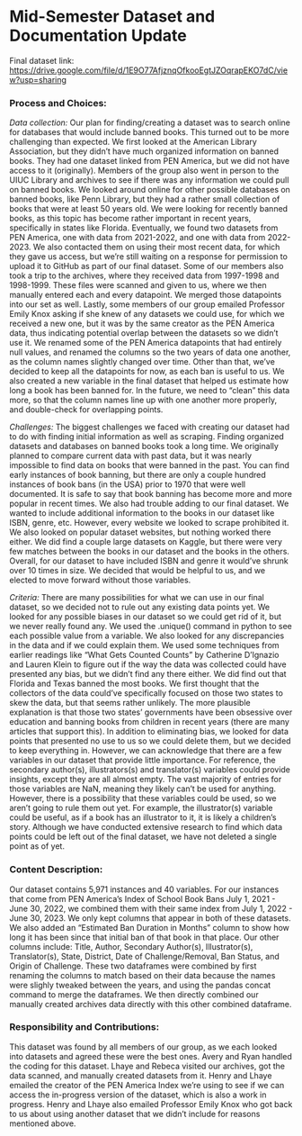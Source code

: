 # Mid-Semester Dataset and Documentation Update
Final dataset link: https://drive.google.com/file/d/1E9O77AfjznqOfkooEgtJZOqrapEKO7dC/view?usp=sharing

### Process and Choices:
*Data collection:*
Our plan for finding/creating a dataset was to search online for databases that would include banned books. This turned out to be more challenging than expected. We first looked at the American Library Association, but they didn’t have much organized information on banned books. They had one dataset linked from PEN America, but we did not have access to it (originally). Members of the group also went in person to the UIUC Library and archives to see if there was any information we could pull on banned books. We looked around online for other possible databases on banned books, like Penn Library, but they had a rather small collection of books that were at least 50 years old. We were looking for recently banned books, as this topic has become rather important in recent years, specifically in states like Florida. Eventually, we found two datasets from PEN America, one with data from 2021-2022, and one with data from 2022-2023. We also contacted them on using their most recent data, for which they gave us access, but we’re still waiting on a response for permission to upload it to GitHub as part of our final dataset. Some of our members also took a trip to the archives, where they received data from 1997-1998 and 1998-1999. These files were scanned and given to us, where we then manually entered each and every datapoint. We merged those datapoints into our set as well. Lastly, some members of our group emailed Professor Emily Knox asking if she knew of any datasets we could use, for which we received a new one, but it was by the same creator as the PEN America data, thus indicating potential overlap between the datasets so we didn’t use it. We renamed some of the PEN America datapoints that had entirely null values, and renamed the columns so the two years of data one another, as the column names slightly changed over time. Other than that, we’ve decided to keep all the datapoints for now, as each ban is useful to us. We also created a new variable in the final dataset that helped us estimate how long a book has been banned for. In the future, we need to “clean” this data more, so that the column names line up with one another more properly, and double-check for overlapping points.

*Challenges:*
The biggest challenges we faced with creating our dataset had to do with finding initial information as well as scraping. Finding organized datasets and databases on banned books took a long time. We originally planned to compare current data with past data, but it was nearly impossible to find data on books that were banned in the past. You can find early instances of book banning, but there are only a couple hundred instances of book bans (in the USA) prior to 1970 that were well documented. It is safe to say that book banning has become more and more popular in recent times. We also had trouble adding to our final dataset. We wanted to include additional information to the books in our dataset like ISBN, genre, etc. However, every website we looked to scrape prohibited it. We also looked on popular dataset websites, but nothing worked there either. We did find a couple large datasets on Kaggle, but there were very few matches between the books in our dataset and the books in the others. Overall, for our dataset to have included ISBN and genre it would’ve shrunk over 10 times in size. We decided that would be helpful to us, and we elected to move forward without those variables. 

*Criteria:*
There are many possibilities for what we can use in our final dataset, so we decided not to rule out any existing data points yet. We looked for any possible biases in our dataset so we could get rid of it, but we never really found any. We used the .unique() command in python to see each possible value from a variable. We also looked for any discrepancies in the data and if we could explain them. We used some techniques from earlier readings like “What Gets Counted Counts” by Catherine D’Ignazio and Lauren Klein to figure out if the way the data was collected could have presented any bias, but we didn’t find any there either. We did find out that Florida and Texas banned the most books. We first thought that the collectors of the data could’ve specifically focused on those two states to skew the data, but that seems rather unlikely. The more plausible explanation is that those two states’ governments have been obsessive over education and banning books from children in recent years (there are many articles that support this). In addition to eliminating bias, we looked for data points that presented no use to us so we could delete them, but we decided to keep everything in. However, we can acknowledge that there are a few variables in our dataset that provide little importance. For reference, the secondary author(s), illustrators(s) and translator(s) variables could provide insights, except they are all almost empty. The vast majority of entries for those variables are NaN, meaning they likely can’t be used for anything. However, there is a possibility that these variables could be used, so we aren’t going to rule them out yet. For example, the illustrator(s) variable could be useful, as if a book has an illustrator to it, it is likely a children’s story. Although we have conducted extensive research to find which data points could be left out of the final dataset, we have not deleted a single point as of yet.


### Content Description:
Our dataset contains 5,971 instances and 40 variables. For our instances that come from PEN America’s Index of School Book Bans July 1, 2021 - June 30, 2022, we combined them with their same index from July 1, 2022 - June 30, 2023. We only kept columns that appear in both of these datasets. We also added an “Estimated Ban Duration in Months” column to show how long it has been since that initial ban of that book in that place. Our other columns include: Title, Author, Secondary Author(s), Illustrator(s), Translator(s), State, District, Date of Challenge/Removal, Ban Status, and Origin of Challenge. These two dataframes were combined by first renaming the columns to match based on their data because the names were slighly tweaked between the years, and using the pandas concat command to merge the dataframes. We then directly combined our manually created archives data directly with this other combined dataframe. 


### Responsibility and Contributions:
This dataset was found by all members of our group, as we each looked into datasets and agreed these were the best ones. Avery and Ryan handled the coding for this dataset. Lhaye and Rebeca visited our archives, got the data scanned, and manually created datasets from it. Henry and Lhaye emailed the creator of the PEN America Index we’re using to see if we can access the in-progress version of the dataset, which is also a work in progress. Henry and Lhaye also emailed Professor Emily Knox who got back to us about using another dataset that we didn’t include for reasons mentioned above. 
